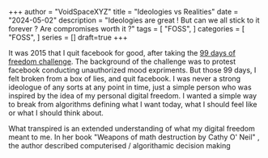 +++
author = "VoidSpaceXYZ"
title = "Ideologies vs Realities"
date = "2024-05-02"
description = "Ideologies are great ! But can we all stick to it forever ? Are compromises worth it ?"
tags = [
    "FOSS",
]
categories = [
    "FOSS",
]
series = []
draft=true
+++


It was 2015 that I quit facebook for good, after taking the [99 days of freedom challenge](https://web.archive.org/web/20200918191140/http://99daysoffreedom.com/). The background of the challenge was to protest facebook conducting unauthorized mood expriments. But those 99 days, I felt broken from a box of lies, and quit facebook. I was never a strong ideologue of any sorts at any point in time, just a simple person who was inspired by the idea of my personal digital freedom. I wanted a simple way to break from algorithms defining what I want today, what I should feel like or what I should think about. 

What transpired is an extended understanding of what my digital freedom meant to me. In her book "Weapons of math destruction by Cathy O' Neil" , the author described computerised / algorithamic decision making
